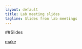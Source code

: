 ```yaml
---
layout: default
title: Lab meeting slides
tagline: Slides from lab meetings
---
```


##Slides

[make](make4bioinformatics/)
